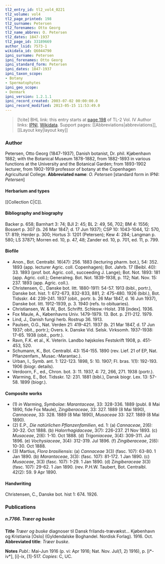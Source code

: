 ```yaml
---
tl2_entry_id: tl2_vol4_0221
tl2_volume: vol4
tl2_page_printed: 198
tl2_surname: Petersen
tl2_forenames: Otto Georg
tl2_name_abbrev: O. Petersen
tl2_dates: 1847-1937
tl2_page_id: 33189669
author_lsid: 7573-1
wikidata_id: Q6044790
ipni_surname: Petersen
ipni_forenames: Otto Georg
ipni_standard_form: Petersen
ipni_dates: 1847-1937
ipni_taxon_scope: 
- Botany
- Spermatophytes
ipni_geo_scope: 
- Denmark
ipni_version: 1.2.1.1
ipni_record_created: 2003-07-02 00:00:00.0
ipni_record_modified: 2013-05-15 11:53:49.0
---
```


> [!cite] BHL link: this entry starts at [page 198](https://www.biodiversitylibrary.org/page/33189669) of TL-2 Vol. IV
> Author links: [IPNI](https://www.ipni.org/a/7573-1), [Wikidata](https://www.wikidata.org/wiki/Q6044790). Support pages: [[Abbreviations|abbreviations]], [[Layout key|layout key]]

### Author

Petersen, Otto Georg (1847-1937), Danish botanist, Dr. phil. Kjøbenhavn 1882; with the Botanical Museum 1878-1882, from 1882-1893 in various functions at the University and the Botanical Garden; from 1893-1902 lecturer, from 1902-1919 professor of botany at the Copenhagen Agricultural College. 
**Abbreviated name**: *O. Petersen* \[standard form in IPNI: *Petersen*\]

#### Herbarium and types

[[Collection C|C]].

#### Bibliography and biography

Backer p. 658; Barnhart 3: 74; BJI 2: 45; BL 2: 49, 56, 702; BM 4: 1556; Bossert p. 307 (b. 26 Mar 1847; d. 17 Jun 1937); CSP 10: 1043-1044, 12: 570, 17: 819; Herder p. 300; Hortus 3: 1201 (Petersen); Kew 4: 284; Langman p. 580; LS 37871; Morren ed. 10, p. 47, 48; Zander ed. 10, p. 701, ed. 11, p. 799.

#### Biofile

- Anon., Bot. Centralbl. 16(47): 256. 1883 (lecturing pharm. bot.), 54: 352. 1893 (app. lecturer Agric. coll. Copenhagen); Bot. Jahrb. 17 (Beibl. 40): 33. 1893 (prof. bot. Agric. coll., succeeding J. Lange); Bot. Not. 1893: 181 (app. Agric. coll.); Generalreg. Bot. Not. 1839-1938, p. 112; Nat. Nov. 15: 237. 1893 (app. Agric. coll.).
- Christensen, C., Danske bot. litt. 1880-1911: 54-57. 1913 (bibl., portr.), Danske bot. hist. 1: 672-673, 832-833, 881, 2: 475-480. 1926 (bibl.), Bot. Tidsskr. 44: 239-241. 1937 (obit., portr. b. 26 Mar 1847, d. 16 Jun 1937), Danske bot. litt. 1912-1939, p. 3. 1940 (refs. to obituaries).
- Christiansen, W. & W., Bot. Schriftt. Schlesw.-Holst. 318 \[index\]. 1936.
- Fox Maule, A., Københavns Univ. 1479-1979. 13. Bot. p. 211-212. 1979.
- Lind, J., Danish fungi herb. Rostrup 36. 1913.
- Paulsen, O.G., Nat. Verden 21: 419-421. 1937 (b. 21 Mar 1847, d. 17 Jun 1937; obit., portr.); Overs. k. Danske Vid. Selsk. Virksomh. 1937-1938: 17-65. 1938 (obit., portr.).
- Ravn, F.K. et al., K. Veterin. Landbo højskoles Festskrift 1908, p. 451-453, 520.
- Schumann, K., Bot. Centralbl. 43: 154-155. 1890 (rev. Lief. 21 of EP, Nat. Pflanzenfam., Musac.-Marantac.).
- Urban, I., Symb. ant. 1: 122-123. 1898, 5: 10. 1907; Fl. bras. 1(1): 192-193. 1906 (biogr. details).
- Verdoorn, F., ed., Chron. bot. 3: 11. 1937, 4: 72, 266, 271. 1938 (portr.).
- Warming, E., Bot. Tidsskr. 12: 231. 1881 (bibl.), Dansk biogr. Lex. 13: 57-58. 1899 (biogr.).

#### Composite works

- (1) *in* Warming, *Symbolae*: *Marantaceae*, 33: 328-336. 1889 (publ. 8 Mai 1890, fide Fox Maule), Z*ingiberaceae*, 33: 327. 1889 (8 Mai 1890), *Cannaceae*, 33: 328. 1889 (8 Mai 1890), *Musaceae* 33: 327. 1889 (8 Mai 1890).
- (2) E.P., *Die natürlichen Pflanzenfamilien*, ed. 1:
(a) *Cannaceae*, 2(6): 30-32. Oct 1888.
(b) *Halorrhagidaceae*, 3(7): 226-237. 21 Nov 1893.
(c) *Musaceae*, 2(6): 1-10. Oct 1888.
(d) *Trigoniaceae*, 3(4): 309-311. Jul 1896.
(e) *Vochysiaceae*, 3(4): 312-319. Jul 1896.
(f) *Zingiberaceae*, 2(6): 10-30. Oct 1888.
- (3) Martius, *Flora brasiliensis*:
(a) *Cannaceae* 3(3) (fasc. 107): 63-80. 1 Jan 1890.
(b) *Marantaceae*, 3(3): (fasc. 107): 81-172. 1 Jan 1890.
(c) *Musaceae*, 3(3) (fasc. 107): 1-29. 1 Jan 1890.
(d) Z*ingiberaceae* 3(3) (fasc. 107): 29-62. 1 Jan 1890. (rev. P.H.W. Taubert, Bot. Centralbl. 42(2): 59. 9 Apr 1890.

#### Handwriting

Christensen, C., Danske bot. hist 1: 674. 1926.

### Publications

##### n.7766. Træer og buske

**Title**
*Træer og buske* diagnoser til Dansk frilands-trævækst... Kjøbenhavn og Kristiania \[Oslo\] (Gyldendalske Boghandel. Nordisk Forlag). 1916. Oct.
**Abbreviated title**: *Træer buske*.

**Notes**
*Publ*.: Mai-Jun 1916 (p. vi: Apr 1916; Nat. Nov. Jul(1, 2) 1916), p. \[i\*-iv\*\], \[i\]-ix, \[1\]-517. *Copies*: C, UC.

